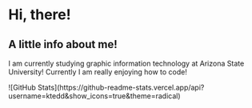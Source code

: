 <!DOCTYPE html>
<html lang="en">
<head>
    <meta charset="UTF-8">
    <meta name="viewport" content="width=device-width, initial-scale=1.0">
    <title>My Web Page</title>
</head>
<body>
    <h1>Hi, there!</h1>
    <h2>A little info about me!</h2>
    <p> I am currently studying graphic information technology at Arizona State University! Currently I am really enjoying how to code!</p>
![GitHub Stats](https://github-readme-stats.vercel.app/api?username=ktedd&show_icons=true&theme=radical)
</body>  
</html>
